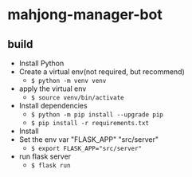 # mahjong-manager-bot

## build
- Install Python
- Create a virtual env(not required, but recommend)
  - `$ python -m venv venv`
- apply the virtual env
  - `$ source venv/bin/activate`
- Install dependencies
  - `$ python -m pip install --upgrade pip`
  - `$ pip install -r requirements.txt`
- Install 
- Set the env var "FLASK_APP" "src/server"
  - `$ export FLASK_APP="src/server"`
- run flask server
  - `$ flask run`